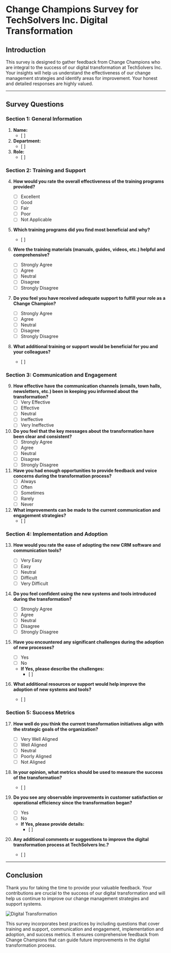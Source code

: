 
# Change Champions Survey for TechSolvers Inc. Digital Transformation

## Introduction
This survey is designed to gather feedback from Change Champions who are integral to the success of our digital transformation at TechSolvers Inc. Your insights will help us understand the effectiveness of our change management strategies and identify areas for improvement. Your honest and detailed responses are highly valued.

---

## Survey Questions

### Section 1: General Information
1. **Name:**
   - [ ]
2. **Department:**
   - [ ]
3. **Role:**
   - [ ]

### Section 2: Training and Support
4. **How would you rate the overall effectiveness of the training programs provided?**
   - [ ] Excellent
   - [ ] Good
   - [ ] Fair
   - [ ] Poor
   - [ ] Not Applicable

5. **Which training programs did you find most beneficial and why?**
   - [ ]

6. **Were the training materials (manuals, guides, videos, etc.) helpful and comprehensive?**
   - [ ] Strongly Agree
   - [ ] Agree
   - [ ] Neutral
   - [ ] Disagree
   - [ ] Strongly Disagree

7. **Do you feel you have received adequate support to fulfill your role as a Change Champion?**
   - [ ] Strongly Agree
   - [ ] Agree
   - [ ] Neutral
   - [ ] Disagree
   - [ ] Strongly Disagree

8. **What additional training or support would be beneficial for you and your colleagues?**
   - [ ]

### Section 3: Communication and Engagement
9. **How effective have the communication channels (emails, town halls, newsletters, etc.) been in keeping you informed about the transformation?**
   - [ ] Very Effective
   - [ ] Effective
   - [ ] Neutral
   - [ ] Ineffective
   - [ ] Very Ineffective

10. **Do you feel that the key messages about the transformation have been clear and consistent?**
    - [ ] Strongly Agree
    - [ ] Agree
    - [ ] Neutral
    - [ ] Disagree
    - [ ] Strongly Disagree

11. **Have you had enough opportunities to provide feedback and voice concerns during the transformation process?**
    - [ ] Always
    - [ ] Often
    - [ ] Sometimes
    - [ ] Rarely
    - [ ] Never

12. **What improvements can be made to the current communication and engagement strategies?**
    - [ ]

### Section 4: Implementation and Adoption
13. **How would you rate the ease of adopting the new CRM software and communication tools?**
    - [ ] Very Easy
    - [ ] Easy
    - [ ] Neutral
    - [ ] Difficult
    - [ ] Very Difficult

14. **Do you feel confident using the new systems and tools introduced during the transformation?**
    - [ ] Strongly Agree
    - [ ] Agree
    - [ ] Neutral
    - [ ] Disagree
    - [ ] Strongly Disagree

15. **Have you encountered any significant challenges during the adoption of new processes?**
    - [ ] Yes
    - [ ] No
    - **If Yes, please describe the challenges:**
      - [ ]

16. **What additional resources or support would help improve the adoption of new systems and tools?**
    - [ ]

### Section 5: Success Metrics
17. **How well do you think the current transformation initiatives align with the strategic goals of the organization?**
    - [ ] Very Well Aligned
    - [ ] Well Aligned
    - [ ] Neutral
    - [ ] Poorly Aligned
    - [ ] Not Aligned

18. **In your opinion, what metrics should be used to measure the success of the transformation?**
    - [ ]

19. **Do you see any observable improvements in customer satisfaction or operational efficiency since the transformation began?**
    - [ ] Yes
    - [ ] No
    - **If Yes, please provide details:**
      - [ ]

20. **Any additional comments or suggestions to improve the digital transformation process at TechSolvers Inc.?**
    - [ ]

---

## Conclusion
Thank you for taking the time to provide your valuable feedback. Your contributions are crucial to the success of our digital transformation and will help us continue to improve our change management strategies and support systems.

![Digital Transformation](https://example.com/image.jpg)


This survey incorporates best practices by including questions that cover training and support, communication and engagement, implementation and adoption, and success metrics. It ensures comprehensive feedback from Change Champions that can guide future improvements in the digital transformation process.
